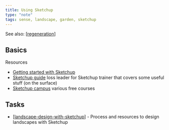 ```yaml
---
title: Using Sketchup
type: "note"
tags: sense, landscape, garden, sketchup
---
```


See also: [[regeneration]]

## Basics

Resources 
- [Getting started with Sketchup](https://help.sketchup.com/en/sketchup/getting-started-sketchup)
- [Sketchup guide](https://www.sketchupschool.com/sketchup-guide) loss leader for Sketchup trainer that covers some useful stuff (on the surface)
- [Sketchup campus](https://learn.sketchup.com/collections?page=1) various free courses

## Tasks 

- [[landscape-design-with-sketchup]] - Process and resources to design landscapes with Sketchup

[//begin]: # "Autogenerated link references for markdown compatibility"
[regeneration]: regeneration "Bush regeneration (Wood duck meadows)"
[landscape-design-with-sketchup]: landscape-design-with-sketchup "Landscape Design with Sketchup"
[//end]: # "Autogenerated link references"